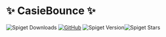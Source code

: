 # ✨ CasieBounce ✨
<p <a href="https://www.spigotmc.org/resources/.90967/"><img src="https://img.shields.io/spiget/downloads/90967?label=DOWNLOAD&amp;plastic" alt="Spiget Downloads" /></a> <a href="https://github.com/CasieBarieDev/CasieBounce"><img src="https://img.shields.io/github/license/casiebariedev/CasieBounce?label=GITHUB&amp;logo=github&amp;plastic" alt="GitHub" /></a> <img src="https://img.shields.io/spiget/version/90967?label=%20&amp;plastic" alt="Spiget Version" /><img src="https://img.shields.io/spiget/stars/90967?label=%20&amp;plastic" alt="Spiget Stars" /></p>
